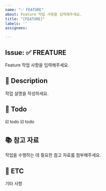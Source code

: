 ```yaml
---
name: "✅ FEATURE"
about: Feature 작업 사항을 입력해주세요.
title: "[FEATURE]"
labels: ''
assignees: 

---
```


## Issue: ✅ FREATURE
Feature 작업 사항을 입력해주세요.

## 📝 Description
작업 설명을 작성하세요.

## 🎯 Todo
☑️ todo
☑️ todo

## 📚 참고 자료
작업을 수행하는 데 필요한 참고 자료를 첨부해주세요.

## 🔎 ETC
기타 사항
